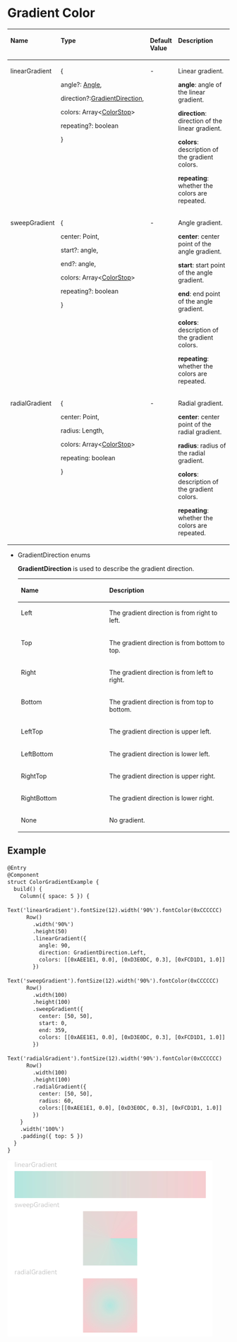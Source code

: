 # Gradient Color<a name="EN-US_TOPIC_0000001150694530"></a>

<a name="table1265031910316"></a>
<table><thead align="left"><tr id="row9650111916319"><th class="cellrowborder" valign="top" width="17.86%" id="mcps1.1.5.1.1"><p id="p18651919153114"><a name="p18651919153114"></a><a name="p18651919153114"></a>Name</p>
</th>
<th class="cellrowborder" valign="top" width="35.92%" id="mcps1.1.5.1.2"><p id="p965116197315"><a name="p965116197315"></a><a name="p965116197315"></a>Type</p>
</th>
<th class="cellrowborder" valign="top" width="9.4%" id="mcps1.1.5.1.3"><p id="p4651181953113"><a name="p4651181953113"></a><a name="p4651181953113"></a>Default Value</p>
</th>
<th class="cellrowborder" valign="top" width="36.82%" id="mcps1.1.5.1.4"><p id="p6651191918319"><a name="p6651191918319"></a><a name="p6651191918319"></a>Description</p>
</th>
</tr>
</thead>
<tbody><tr id="row1165131943114"><td class="cellrowborder" valign="top" width="17.86%" headers="mcps1.1.5.1.1 "><p id="p122152715327"><a name="p122152715327"></a><a name="p122152715327"></a>linearGradient</p>
</td>
<td class="cellrowborder" valign="top" width="35.92%" headers="mcps1.1.5.1.2 "><p id="p94621515915"><a name="p94621515915"></a><a name="p94621515915"></a>{</p>
<p id="p696011914596"><a name="p696011914596"></a><a name="p696011914596"></a>angle?: <a href="ts-types.md#section1530915545289">Angle</a>,</p>
<p id="p116922025185912"><a name="p116922025185912"></a><a name="p116922025185912"></a>direction?:<a href="#li1798245810543">GradientDirection</a>,</p>
<p id="p38974273590"><a name="p38974273590"></a><a name="p38974273590"></a>colors: Array&lt;<a href="ts-types.md#section5633640161413">ColorStop</a>&gt;</p>
<p id="p82133214396"><a name="p82133214396"></a><a name="p82133214396"></a>repeating?: boolean</p>
<p id="p822914920401"><a name="p822914920401"></a><a name="p822914920401"></a>}</p>
</td>
<td class="cellrowborder" valign="top" width="9.4%" headers="mcps1.1.5.1.3 "><p id="p1885914345342"><a name="p1885914345342"></a><a name="p1885914345342"></a>-</p>
</td>
<td class="cellrowborder" valign="top" width="36.82%" headers="mcps1.1.5.1.4 "><p id="p1821562018213"><a name="p1821562018213"></a><a name="p1821562018213"></a>Linear gradient.</p>
<p id="p1622132703211"><a name="p1622132703211"></a><a name="p1622132703211"></a><strong id="b22111113277"><a name="b22111113277"></a><a name="b22111113277"></a>angle</strong>: angle of the linear gradient.</p>
<p id="p156811542172917"><a name="p156811542172917"></a><a name="p156811542172917"></a><strong id="b142838318273"><a name="b142838318273"></a><a name="b142838318273"></a>direction</strong>: direction of the linear gradient.</p>
<p id="p35832582286"><a name="p35832582286"></a><a name="p35832582286"></a><strong id="b109818162718"><a name="b109818162718"></a><a name="b109818162718"></a>colors</strong>: description of the gradient colors.</p>
<p id="p19829150123911"><a name="p19829150123911"></a><a name="p19829150123911"></a><strong id="b9721134984113"><a name="b9721134984113"></a><a name="b9721134984113"></a>repeating</strong>: whether the colors are repeated.</p>
</td>
</tr>
<tr id="row472mcpsimp"><td class="cellrowborder" valign="top" width="17.86%" headers="mcps1.1.5.1.1 "><p id="p19221162773210"><a name="p19221162773210"></a><a name="p19221162773210"></a>sweepGradient</p>
</td>
<td class="cellrowborder" valign="top" width="35.92%" headers="mcps1.1.5.1.2 "><p id="p1339211315593"><a name="p1339211315593"></a><a name="p1339211315593"></a>{</p>
<p id="p1973712343599"><a name="p1973712343599"></a><a name="p1973712343599"></a>center: Point,</p>
<p id="p6761136175910"><a name="p6761136175910"></a><a name="p6761136175910"></a>start?: angle,</p>
<p id="p16717740175912"><a name="p16717740175912"></a><a name="p16717740175912"></a>end?: angle,</p>
<p id="p11563114615596"><a name="p11563114615596"></a><a name="p11563114615596"></a>colors: Array&lt;<a href="ts-types.md#section5633640161413">ColorStop</a>&gt;</p>
<p id="p1246417165412"><a name="p1246417165412"></a><a name="p1246417165412"></a>repeating?: boolean</p>
<p id="p2843117104311"><a name="p2843117104311"></a><a name="p2843117104311"></a>}</p>
</td>
<td class="cellrowborder" valign="top" width="9.4%" headers="mcps1.1.5.1.3 "><p id="p885717342341"><a name="p885717342341"></a><a name="p885717342341"></a>-</p>
</td>
<td class="cellrowborder" valign="top" width="36.82%" headers="mcps1.1.5.1.4 "><p id="p2022574119118"><a name="p2022574119118"></a><a name="p2022574119118"></a>Angle gradient.</p>
<p id="p11186446217"><a name="p11186446217"></a><a name="p11186446217"></a><strong id="b9341174142811"><a name="b9341174142811"></a><a name="b9341174142811"></a>center</strong>: center point of the angle gradient.</p>
<p id="p158901054911"><a name="p158901054911"></a><a name="p158901054911"></a><strong id="b1548712140282"><a name="b1548712140282"></a><a name="b1548712140282"></a>start</strong>: start point of the angle gradient.</p>
<p id="p1057017411396"><a name="p1057017411396"></a><a name="p1057017411396"></a><strong id="b1118721818283"><a name="b1118721818283"></a><a name="b1118721818283"></a>end</strong>: end point of the angle gradient.</p>
<p id="p117514168309"><a name="p117514168309"></a><a name="p117514168309"></a><strong id="b84270335284"><a name="b84270335284"></a><a name="b84270335284"></a>colors</strong>: description of the gradient colors.</p>
<p id="p626262014112"><a name="p626262014112"></a><a name="p626262014112"></a><strong id="b15651184464212"><a name="b15651184464212"></a><a name="b15651184464212"></a>repeating</strong>: whether the colors are repeated.</p>
</td>
</tr>
<tr id="row481mcpsimp"><td class="cellrowborder" valign="top" width="17.86%" headers="mcps1.1.5.1.1 "><p id="p2221027193216"><a name="p2221027193216"></a><a name="p2221027193216"></a>radialGradient</p>
</td>
<td class="cellrowborder" valign="top" width="35.92%" headers="mcps1.1.5.1.2 "><p id="p106469530594"><a name="p106469530594"></a><a name="p106469530594"></a>{</p>
<p id="p167511156125910"><a name="p167511156125910"></a><a name="p167511156125910"></a>center: Point,</p>
<p id="p39331958195916"><a name="p39331958195916"></a><a name="p39331958195916"></a>radius: Length,</p>
<p id="p65713519017"><a name="p65713519017"></a><a name="p65713519017"></a>colors: Array&lt;<a href="ts-types.md#section5633640161413">ColorStop</a>&gt;</p>
<p id="p48831534184115"><a name="p48831534184115"></a><a name="p48831534184115"></a>repeating: boolean</p>
<p id="p99163173317"><a name="p99163173317"></a><a name="p99163173317"></a>}</p>
</td>
<td class="cellrowborder" valign="top" width="9.4%" headers="mcps1.1.5.1.3 "><p id="p13855193418347"><a name="p13855193418347"></a><a name="p13855193418347"></a>-</p>
</td>
<td class="cellrowborder" valign="top" width="36.82%" headers="mcps1.1.5.1.4 "><p id="p188052111806"><a name="p188052111806"></a><a name="p188052111806"></a>Radial gradient.</p>
<p id="p2516261008"><a name="p2516261008"></a><a name="p2516261008"></a><strong id="b1746018451282"><a name="b1746018451282"></a><a name="b1746018451282"></a>center</strong>: center point of the radial gradient.</p>
<p id="p59780470391"><a name="p59780470391"></a><a name="p59780470391"></a><strong id="b3545195017285"><a name="b3545195017285"></a><a name="b3545195017285"></a>radius</strong>: radius of the radial gradient.</p>
<p id="p3283173111308"><a name="p3283173111308"></a><a name="p3283173111308"></a><strong id="b2447183042815"><a name="b2447183042815"></a><a name="b2447183042815"></a>colors</strong>: description of the gradient colors.</p>
<p id="p1131915428412"><a name="p1131915428412"></a><a name="p1131915428412"></a><strong id="b15789161094315"><a name="b15789161094315"></a><a name="b15789161094315"></a>repeating</strong>: whether the colors are repeated.</p>
</td>
</tr>
</tbody>
</table>

-   <a name="li1798245810543"></a>GradientDirection enums

    **GradientDirection**  is used to describe the gradient direction.

    <a name="table205151453908"></a>
    <table><thead align="left"><tr id="row1451635313012"><th class="cellrowborder" valign="top" width="41.68%" id="mcps1.1.3.1.1"><p id="p105161053106"><a name="p105161053106"></a><a name="p105161053106"></a>Name</p>
    </th>
    <th class="cellrowborder" valign="top" width="58.32000000000001%" id="mcps1.1.3.1.2"><p id="p2516253904"><a name="p2516253904"></a><a name="p2516253904"></a>Description</p>
    </th>
    </tr>
    </thead>
    <tbody><tr id="row751616531208"><td class="cellrowborder" valign="top" width="41.68%" headers="mcps1.1.3.1.1 "><p id="p451619537013"><a name="p451619537013"></a><a name="p451619537013"></a>Left</p>
    </td>
    <td class="cellrowborder" valign="top" width="58.32000000000001%" headers="mcps1.1.3.1.2 "><p id="p9516165316017"><a name="p9516165316017"></a><a name="p9516165316017"></a>The gradient direction is from right to left.</p>
    </td>
    </tr>
    <tr id="row205161453607"><td class="cellrowborder" valign="top" width="41.68%" headers="mcps1.1.3.1.1 "><p id="p25164531602"><a name="p25164531602"></a><a name="p25164531602"></a>Top</p>
    </td>
    <td class="cellrowborder" valign="top" width="58.32000000000001%" headers="mcps1.1.3.1.2 "><p id="p145171353407"><a name="p145171353407"></a><a name="p145171353407"></a>The gradient direction is from bottom to top.</p>
    </td>
    </tr>
    <tr id="row951712539020"><td class="cellrowborder" valign="top" width="41.68%" headers="mcps1.1.3.1.1 "><p id="p2517753403"><a name="p2517753403"></a><a name="p2517753403"></a>Right</p>
    </td>
    <td class="cellrowborder" valign="top" width="58.32000000000001%" headers="mcps1.1.3.1.2 "><p id="p1451795314015"><a name="p1451795314015"></a><a name="p1451795314015"></a>The gradient direction is from left to right.</p>
    </td>
    </tr>
    <tr id="row55178538020"><td class="cellrowborder" valign="top" width="41.68%" headers="mcps1.1.3.1.1 "><p id="p4517165319018"><a name="p4517165319018"></a><a name="p4517165319018"></a>Bottom</p>
    </td>
    <td class="cellrowborder" valign="top" width="58.32000000000001%" headers="mcps1.1.3.1.2 "><p id="p1351716531803"><a name="p1351716531803"></a><a name="p1351716531803"></a>The gradient direction is from top to bottom.</p>
    </td>
    </tr>
    <tr id="row105177531901"><td class="cellrowborder" valign="top" width="41.68%" headers="mcps1.1.3.1.1 "><p id="p1951714531201"><a name="p1951714531201"></a><a name="p1951714531201"></a>LeftTop</p>
    </td>
    <td class="cellrowborder" valign="top" width="58.32000000000001%" headers="mcps1.1.3.1.2 "><p id="p451711531005"><a name="p451711531005"></a><a name="p451711531005"></a>The gradient direction is upper left.</p>
    </td>
    </tr>
    <tr id="row0518153801"><td class="cellrowborder" valign="top" width="41.68%" headers="mcps1.1.3.1.1 "><p id="p175181953303"><a name="p175181953303"></a><a name="p175181953303"></a>LeftBottom</p>
    </td>
    <td class="cellrowborder" valign="top" width="58.32000000000001%" headers="mcps1.1.3.1.2 "><p id="p25181453605"><a name="p25181453605"></a><a name="p25181453605"></a>The gradient direction is lower left.</p>
    </td>
    </tr>
    <tr id="row133247299114"><td class="cellrowborder" valign="top" width="41.68%" headers="mcps1.1.3.1.1 "><p id="p932512291613"><a name="p932512291613"></a><a name="p932512291613"></a>RightTop</p>
    </td>
    <td class="cellrowborder" valign="top" width="58.32000000000001%" headers="mcps1.1.3.1.2 "><p id="p132513291318"><a name="p132513291318"></a><a name="p132513291318"></a>The gradient direction is upper right.</p>
    </td>
    </tr>
    <tr id="row85839321130"><td class="cellrowborder" valign="top" width="41.68%" headers="mcps1.1.3.1.1 "><p id="p1858333212316"><a name="p1858333212316"></a><a name="p1858333212316"></a>RightBottom</p>
    </td>
    <td class="cellrowborder" valign="top" width="58.32000000000001%" headers="mcps1.1.3.1.2 "><p id="p258313321431"><a name="p258313321431"></a><a name="p258313321431"></a>The gradient direction is lower right.</p>
    </td>
    </tr>
    <tr id="row19740746235"><td class="cellrowborder" valign="top" width="41.68%" headers="mcps1.1.3.1.1 "><p id="p1474014467315"><a name="p1474014467315"></a><a name="p1474014467315"></a>None</p>
    </td>
    <td class="cellrowborder" valign="top" width="58.32000000000001%" headers="mcps1.1.3.1.2 "><p id="p12741646333"><a name="p12741646333"></a><a name="p12741646333"></a>No gradient.</p>
    </td>
    </tr>
    </tbody>
    </table>


## Example<a name="section5724154094916"></a>

```
@Entry
@Component
struct ColorGradientExample {
  build() {
    Column({ space: 5 }) {
      Text('linearGradient').fontSize(12).width('90%').fontColor(0xCCCCCC)
      Row()
        .width('90%')
        .height(50)
        .linearGradient({
          angle: 90,
          direction: GradientDirection.Left,
          colors: [[0xAEE1E1, 0.0], [0xD3E0DC, 0.3], [0xFCD1D1, 1.0]]
        })
      Text('sweepGradient').fontSize(12).width('90%').fontColor(0xCCCCCC)
      Row()
        .width(100)
        .height(100)
        .sweepGradient({
          center: [50, 50],
          start: 0,
          end: 359,
          colors: [[0xAEE1E1, 0.0], [0xD3E0DC, 0.3], [0xFCD1D1, 1.0]]
        })
      Text('radialGradient').fontSize(12).width('90%').fontColor(0xCCCCCC)
      Row()
        .width(100)
        .height(100)
        .radialGradient({
          center: [50, 50],
          radius: 60,
          colors:[[0xAEE1E1, 0.0], [0xD3E0DC, 0.3], [0xFCD1D1, 1.0]]
        })
    }
    .width('100%')
    .padding({ top: 5 })
  }
}
```

![](figures/colorgradient.png)

